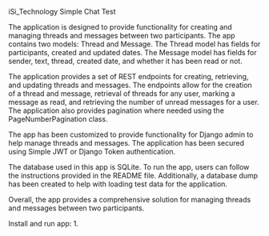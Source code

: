 iSi_Technology Simple Chat Test

The application is designed to provide functionality for creating and managing threads and 
messages between two participants. The app contains two models: Thread and Message. 
The Thread model has fields for participants, created and updated dates. The Message 
model has fields for sender, text, thread, created date, and whether it has been read or not.

The application provides a set of REST endpoints for creating, retrieving, and updating 
threads and messages. The endpoints allow for the creation of a thread and message, retrieval 
of threads for any user, marking a message as read, and retrieving the number of unread 
messages for a user. The application also provides pagination where needed using the 
PageNumberPagination class.

The app has been customized to provide functionality for Django admin to help manage threads and 
messages. The application has been secured using Simple JWT or Django Token authentication.

The database used in this app is SQLite. To run the app, users can follow the instructions 
provided in the README file. Additionally, a database dump has been created to help with loading 
test data for the application.

Overall, the app provides a comprehensive solution for managing threads 
and messages between two participants.

Install and run app:
1. 
